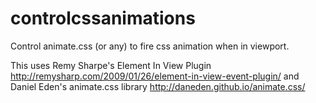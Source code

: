 controlcssanimations
====================

Control animate.css (or any) to fire css animation when in viewport.

This uses Remy Sharpe's Element In View Plugin 
http://remysharp.com/2009/01/26/element-in-view-event-plugin/
and Daniel Eden's animate.css library 
http://daneden.github.io/animate.css/
